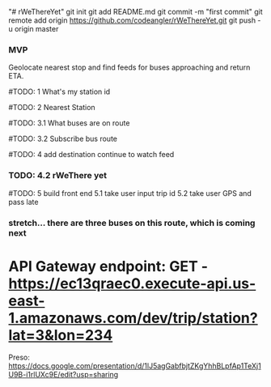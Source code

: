 "# rWeThereYet"  git init git add README.md git commit -m "first commit" git remote add origin https://github.com/codeangler/rWeThereYet.git git push -u origin master

### MVP
Geolocate nearest stop and find feeds for buses approaching and return ETA.

#TODO: 1
What's my station id

#TODO: 2
Nearest Station

#TODO: 3.1
What buses are on route

#TODO: 3.2
Subscribe bus route

#TODO: 4  add destination
continue to watch feed 

  ### TODO: 4.2  rWeThere yet

#TODO: 5  build front end
  5.1 take user input trip id
  5.2 take user GPS and pass late


  ### stretch...  there are three buses on this route, which is coming next

API Gateway endpoint:
GET - https://ec13qraec0.execute-api.us-east-1.amazonaws.com/dev/trip/station?lat=3&lon=234
=======

Preso:
https://docs.google.com/presentation/d/1lJ5agGabfbjtZKgYhhBLpfAp1TeXj1U9B-i1rlUXc9E/edit?usp=sharing
